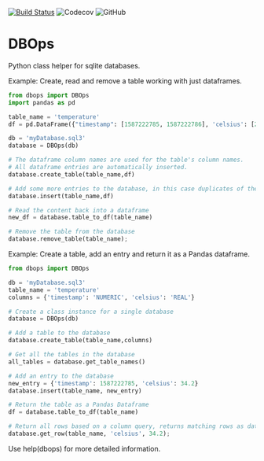 [![Build Status](https://travis-ci.org/stuianna/DBOps.svg?branch=master)](https://travis-ci.org/stuianna/DBOps)
![Codecov](https://img.shields.io/codecov/c/gh/stuianna/DBOps)
![GitHub](https://img.shields.io/github/license/stuianna/DBOps)

# DBOps

Python class helper for sqlite databases.

Example: Create, read and remove a table working with just dataframes.

```python
from dbops import DBOps
import pandas as pd

table_name = 'temperature'
df = pd.DataFrame({"timestamp": [1587222785, 1587222786], 'celsius': [23.3, 23.9]})

db = 'myDatabase.sql3'
database = DBOps(db)

# The dataframe column names are used for the table's column names. 
# All dataframe entries are automatically inserted.
database.create_table(table_name,df)

# Add some more entries to the database, in this case duplicates of the above entry are made.
database.insert(table_name,df)

# Read the content back into a dataframe
new_df = database.table_to_df(table_name)

# Remove the table from the database
database.remove_table(table_name);

```

Example: Create a table, add an entry and return it as a Pandas dataframe.

```python
from dbops import DBOps

db = 'myDatabase.sql3'
table_name = 'temperature'
columns = {'timestamp': 'NUMERIC', 'celsius': 'REAL'}

# Create a class instance for a single database
database = DBOps(db)

# Add a table to the database
database.create_table(table_name,columns)

# Get all the tables in the database
all_tables = database.get_table_names()

# Add an entry to the database
new_entry = {'timestamp': 1587222785, 'celsius': 34.2}
database.insert(table_name, new_entry)

# Return the table as a Pandas Dataframe
df = database.table_to_df(table_name)

# Return all rows based on a column query, returns matching rows as dataframe
database.get_row(table_name, 'celsius', 34.2);
```


Use help(dbops) for more detailed information.

